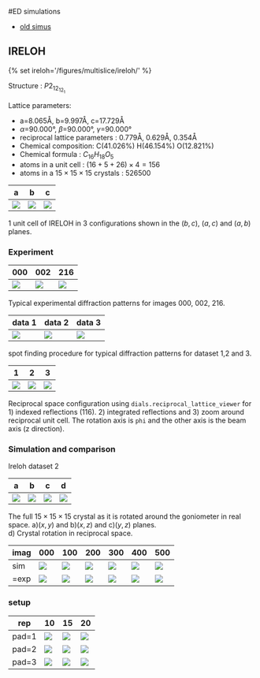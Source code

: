#ED simulations

- [old simus](/projects/multislice/old_simus)

## IRELOH
{% set ireloh='/figures/multislice/ireloh/' %}

Structure : $P2_12_12_1$

Lattice parameters:

- a=8.065Å, b=9.997Å, c=17.729Å
- $\alpha$=90.000°, $\beta$=90.000°, $\gamma$=90.000°
- reciprocal lattice parameters : 0.779Å, 0.629Å, 0.354Å
- Chemical composition: C(41.026%) H(46.154%) O(12.821%)
- Chemical formula : $C_{16} H_{18} O_5$
- atoms in a unit cell : $(16+5+26)\times 4 = 156$
- atoms in a $15\times15\times15$ crystals : 526500

a    | b     | c
---- | ----- | -----
[![]({{ireloh}}vestaA.png)]({{ireloh}}vestaA.png) |  [![]({{ireloh}}vestaB.png)]({{ireloh}}vestaB.png) | [![]({{ireloh}}vestaC.png)]({{ireloh}}vestaC.png)

1 unit cell of IRELOH in 3 configurations shown in the $(b,c)$, $(a,c)$ and $(a,b)$ planes.


### Experiment
000  | 002   | 216
---- | ----- | -----
[![]({{ireloh}}exp_000.png)]({{ireloh}}exp_000.png) |  [![]({{ireloh}}exp_002.png)]({{ireloh}}exp_002.png) | [![]({{ireloh}}exp_216.png)]({{ireloh}}exp_216.png)

Typical experimental diffraction patterns for images 000, 002, 216.

data 1  | data 2   | data 3
------- | -------- | --------
[![]({{ireloh}}spot1_484.png)]({{ireloh}}spot1_484.png) |  [![]({{ireloh}}spot2_150.png)]({{ireloh}}spot2_150.png) | [![]({{ireloh}}spot3_484.png)]({{ireloh}}spot3_484.png)

spot finding procedure for typical diffraction patterns for dataset 1,2 and 3.

1  | 2  | 3
-- | -- | --
[![]({{ireloh}}dials_viewer1.png)]({{ireloh}}dials_viewer1.png) |  [![]({{ireloh}}dials_viewer3.png)]({{ireloh}}dials_viewer3.png) |  [![]({{ireloh}}dials_viewer2.png)]({{ireloh}}dials_viewer2.png)

Reciprocal space configuration using `dials.reciprocal_lattice_viewer` for 1) indexed reflections (116). 2) integrated reflections and 3) zoom around reciprocal unit cell.
The rotation axis is `phi` and the other axis is the beam axis (z direction).

### Simulation and comparison

Ireloh dataset 2

a  | b  | c  | d
-- | -- | -- | --
[![]({{ireloh}}ireloh2_xy.gif)]({{ireloh}}ireloh2_xy.gif) | [![]({{ireloh}}ireloh2_yz.gif)]({{ireloh}}ireloh2_yz.gif) | [![]({{ireloh}}ireloh2_xz.gif)]({{ireloh}}ireloh2_xz.gif) | [![]({{ireloh}}ireloh2_abc.gif)]({{ireloh}}ireloh2_abc.gif)

The full $15\times 15\times 15$ crystal as it is rotated around the goniometer in real space.
a)$(x,y)$ and b)$(x,z)$ and c)$(y,z)$ planes.   
d) Crystal rotation in reciprocal space.


imag | 000 | 100 | 200 | 300 | 400 | 500  
---- | --- | --- | --- | --- | --- | ---
sim  | [![]({{ireloh}}ireloh2_0000sim.png)]({{ireloh}}ireloh2_0000sim.png) | [![]({{ireloh}}ireloh2_0100sim.png)]({{ireloh}}ireloh2_0100sim.png) | [![]({{ireloh}}ireloh2_0200sim.png)]({{ireloh}}ireloh2_0200sim.png) | [![]({{ireloh}}ireloh2_0300sim.png)]({{ireloh}}ireloh2_0300sim.png) | [![]({{ireloh}}ireloh2_0400sim.png)]({{ireloh}}ireloh2_0400sim.png) | [![]({{ireloh}}ireloh2_0500sim.png)]({{ireloh}}ireloh2_0500sim.png)
=exp  |  [![]({{ireloh}}ireloh2_0000exp.png)]({{ireloh}}ireloh2_0000exp.png) | [![]({{ireloh}}ireloh2_0100exp.png)]({{ireloh}}ireloh2_0100exp.png) | [![]({{ireloh}}ireloh2_0200exp.png)]({{ireloh}}ireloh2_0200exp.png) | [![]({{ireloh}}ireloh2_0300exp.png)]({{ireloh}}ireloh2_0300exp.png) | [![]({{ireloh}}ireloh2_0400exp.png)]({{ireloh}}ireloh2_0400exp.png) | [![]({{ireloh}}ireloh2_0500exp.png)]({{ireloh}}ireloh2_0500exp.png)


### setup

rep | 10  | 15  | 20
--- | --- | --- | ---
pad=1 | [![]({{ireloh}}pad1-rep10log.png)]({{ireloh}}pad1-rep10log.png) |  [![]({{ireloh}}pad1-rep15log.png)]({{ireloh}}pad1-rep15log.png) | [![]({{ireloh}}pad1-rep20log.png)]({{ireloh}}pad1-rep20log.png)
pad=2 | [![]({{ireloh}}pad2-rep10log.png)]({{ireloh}}pad2-rep10log.png) |  [![]({{ireloh}}pad2-rep15log.png)]({{ireloh}}pad2-rep15log.png) | [![]({{ireloh}}pad2-rep20log.png)]({{ireloh}}pad2-rep20log.png)
pad=3 | [![]({{ireloh}}pad3-rep10log.png)]({{ireloh}}pad3-rep10log.png) |  [![]({{ireloh}}pad3-rep15log.png)]({{ireloh}}pad3-rep15log.png) | [![]({{ireloh}}pad3-rep20log.png)]({{ireloh}}pad3-rep20log.png)


<!--
a  | b  | c
-- | -- | --
[![]({{ireloh}}1_484_xyz.png)]({{ireloh}}1_484_xyz.png) | [![]({{ireloh}}1_484_rot.png)]({{ireloh}}1_484_rot.png) | [![]({{ireloh}}1_484_dav.png)]({{ireloh}}1_484_dav.png)

a) Real space unit cell with the atoms inside. The beam orientation for image 484 is $[-1.52, -0.51, 0.65]$ as given by `uvw zone axis` using `dials.frame_orientations ` in the $[\bb x,\bb y,\bb z]$ base.
b) Same as a) after re-orienting the crystal in such a way that the beam coincides with the $z$ axis as assumed by the multislice implementation.
c) Reorientation using `scan_orientations.py` code. -->

<!-- Ireloh dataset 01

a  | b  | c  | d
-- | -- | -- | --   
[![]({{ireloh}}ireloh1_xy.gif)]({{ireloh}}ireloh1_xy.gif) | [![]({{ireloh}}ireloh1_yz.gif)]({{ireloh}}ireloh1_yz.gif) | [![]({{ireloh}}ireloh1_xz.gif)]({{ireloh}}ireloh1_xz.gif) | [![]({{ireloh}}ireloh1_abc.gif)]({{ireloh}}ireloh1_abc.gif)

The full $15\times 15\times 15$ crystal as it is rotated around the goniometer in real space.
a)$(x,y)$ and b)$(x,z)$ and c)$(y,z)$ planes.   
d) Crystal rotation in reciprocal space. -->

<!--
image | a  | b  | c  | d
----- | -- | -- | -- | --
484 | [![]({{ireloh}}ireloh_rotated484xy.png)]({{ireloh}}ireloh_rotated484xy.png) | [![]({{ireloh}}ireloh_rotated484xz.png)]({{ireloh}}ireloh_rotated484xz.png) | [![]({{ireloh}}ireloh_rotated484yz.png)]({{ireloh}}ireloh_rotated484yz.png) | [![]({{ireloh}}spot1_484_viewer.png)]({{ireloh}}spot1_484_viewer.png)
900 | [![]({{ireloh}}ireloh_rotated900xy.png)]({{ireloh}}ireloh_rotated900xy.png) | [![]({{ireloh}}ireloh_rotated900xz.png)]({{ireloh}}ireloh_rotated900xz.png) | [![]({{ireloh}}ireloh_rotated900yz.png)]({{ireloh}}ireloh_rotated900yz.png) | [![]({{ireloh}}spot1_900_viewer.png)]({{ireloh}}spot1_900_viewer.png)

Crystal setup for images 484 and 900 in the a)$(x,y)$ and b)$(x,z)$ and c)$(y,z)$ planes.   $z$ is the beam axis and the blue rectangle represents the simulation domain.
d) Experimental diffraction pattern with projection of the reciprocal lattice vectors.

The diffraction patterns 484 and 900 are simulated and compared to experimental one.

image | a  | b  | c  
----- | -- | -- | --
484 | [![]({{ireloh}}484_B.svg)]({{ireloh}}484_B.svg) | [![]({{ireloh}}484_I.png)]({{ireloh}}484_I.png) | [![]({{ireloh}}spot1_484_viewer.png)]({{ireloh}}spot1_484_viewer.png)
900 | [![]({{ireloh}}900_B.svg)]({{ireloh}}900_B.svg) | [![]({{ireloh}}900_I.png)]({{ireloh}}900_I.png) | [![]({{ireloh}}spot1_900_viewer.png)]({{ireloh}}spot1_900_viewer.png)

 a) Evolution of main beams with thickness.
 b) Diffraction pattern at thickness $z=309A$.
 c) Experimental diffraction pattern with projection of the reciprocal lattice vectors. -->


<!-- ### Zone axis simulation

xy | zx | zy
-- | -- | --
[![]({{ireloh}}001_xy.png)]({{ireloh}}001_xy.png) |  [![]({{ireloh}}001_zx.png)]({{ireloh}}001_zx.png) | [![]({{ireloh}}001_zy.png)]({{ireloh}}001_zy.png)

Simulation domain : $8\times 8$ super cell with padding corresponding to the blue domain shown in the $(x,y)$, $(z,x)$ and $(z,y)$ planes.

001  | 001   | 001
---- | ----- | -----
[![]({{ireloh}}001_SC.png)]({{ireloh}}001_SC.png) |  [![]({{ireloh}}001_SC.png)]({{ireloh}}001_SC.png) | [![]({{ireloh}}001_SC.png)]({{ireloh}}001_SC.png)

Typical simulated diffraction patterns after propagating through 100 unit cells thick crystal $\approx 1770A$. -->
